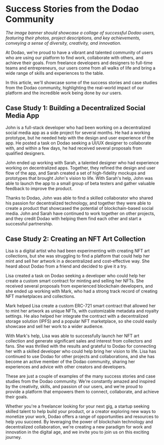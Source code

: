 # Success Stories from the Dodao Community

<!-- ![Success Stories from the Dodao Community](./img/success-stories.png) -->
*The image banner should showcase a collage of successful Dodao users, featuring their photos, project descriptions, and key achievements, conveying a sense of diversity, creativity, and innovation.*

At Dodao, we're proud to have a vibrant and talented community of users who are using our platform to find work, collaborate with others, and achieve their goals. From freelance developers and designers to full-time teams and entrepreneurs, our users come from all walks of life and bring a wide range of skills and experiences to the table.

In this article, we'll showcase some of the success stories and case studies from the Dodao community, highlighting the real-world impact of our platform and the incredible work being done by our users.

## Case Study 1: Building a Decentralized Social Media App

John is a full-stack developer who had been working on a decentralized social media app as a side project for several months. He had a working prototype, but he needed help with the design and user experience of the app. He posted a task on Dodao seeking a UI/UX designer to collaborate with, and within a few days, he had received several proposals from qualified designers.

John ended up working with Sarah, a talented designer who had experience working on decentralized apps. Together, they refined the design and user flow of the app, and Sarah created a set of high-fidelity mockups and prototypes that brought John's vision to life. With Sarah's help, John was able to launch the app to a small group of beta testers and gather valuable feedback to improve the product.

Thanks to Dodao, John was able to find a skilled collaborator who shared his passion for decentralized technology, and together they were able to create a product that showcased the potential of blockchain-based social media. John and Sarah have continued to work together on other projects, and they credit Dodao with helping them find each other and start a successful partnership.

## Case Study 2: Creating an NFT Art Collection

Lisa is a digital artist who had been experimenting with creating NFT art collections, but she was struggling to find a platform that could help her mint and sell her artwork in a decentralized and cost-effective way. She heard about Dodao from a friend and decided to give it a try.

Lisa created a task on Dodao seeking a developer who could help her create a custom smart contract for minting and selling her NFTs. She received several proposals from experienced blockchain developers, and she ended up working with Mark, who had a strong track record of creating NFT marketplaces and collections.

Mark helped Lisa create a custom ERC-721 smart contract that allowed her to mint her artwork as unique NFTs, with customizable metadata and royalty settings. He also helped her integrate the contract with a decentralized storage solution (IPFS) and a popular NFT marketplace, so she could easily showcase and sell her work to a wider audience.

With Mark's help, Lisa was able to successfully launch her NFT art collection and generate significant sales and interest from collectors and fans. She was thrilled with the results and grateful to Dodao for connecting her with a skilled developer who could help bring her vision to life. Lisa has continued to use Dodao for other projects and collaborations, and she has become an active member of the Dodao community, sharing her experiences and advice with other creators and developers.

These are just a couple of examples of the many success stories and case studies from the Dodao community. We're constantly amazed and inspired by the creativity, skills, and passion of our users, and we're proud to provide a platform that empowers them to connect, collaborate, and achieve their goals.

Whether you're a freelancer looking for your next gig, a startup seeking skilled talent to help build your product, or a creator exploring new ways to monetize your work, Dodao offers a range of opportunities and resources to help you succeed. By leveraging the power of blockchain technology and decentralized collaboration, we're creating a new paradigm for work and innovation in the digital age, and we invite you to join us on this exciting journey.
